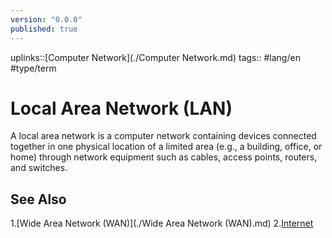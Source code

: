 ```yaml
---
version: "0.0.0"
published: true
---
```

uplinks::[Computer Network](./Computer Network.md)
tags:: #lang/en #type/term 
# Local Area Network (LAN)
A local area network is a computer network containing devices connected together in one physical location of a limited area (e.g., a building, office, or home) through network equipment such as cables, access points, routers, and switches.

## See Also
1.[Wide Area Network (WAN)](./Wide Area Network (WAN).md)
2.[Internet](./Internet.md)
